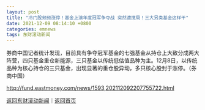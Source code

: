 ```yaml
---
layout: post
title: "冷门股频频涨停！基金上演年度冠军争夺战 突然遭搅局！三大另类基金这样干"
date: 2021-12-09 08:14:10 +0800
categories: emnews
tags: 东财滚动新闻
---
```


券商中国记者统计发现，目前具有争夺冠军基金的七强基金从持仓上大致分成两大阵营，四只基金重仓新能源，三只基金以传统低估值品种为主。12月8日，以传统品种为核心持仓的三只基金，出现显著的重仓股异动，多只核心股封于涨停。（券商中国）

<http://fund.eastmoney.com/news/1593,202112092207755722.html>

[返回东财滚动新闻](//finews.withounder.com/emnews/)｜[返回首页](//finews.withounder.com/)